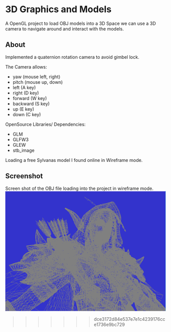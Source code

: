 # 3D Graphics and Models

A OpenGL project to load OBJ models into a 3D Space we can use a 3D camera to navigate around and interact with the models. 

## About
Implemented a quaternion rotation camera to avoid gimbel lock.

The Camera allows:
- yaw (mouse left, right)
- pitch (mouse up, down)
- left (A key)
- right (D key)
- forward (W key)
- backward (S key)
- up (E key)
- down (C key)

OpenSource Libraries/ Dependencies:
- GLM
- GLFW3
- GLEW
- stb_image

Loading a free Sylvanas model I found online in Wireframe mode.

 
## Screenshot
Screen shot of the OBJ file loading into the project in wireframe mode.
![](sylvanasImage.png)
>>>>>>> dce3172d84e537e7e1c4239176cce1736e9bc729
